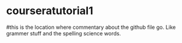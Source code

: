 # courseratutorial1
#this is the location where commentary about the github file go. Like grammer stuff and the spelling science words. 

